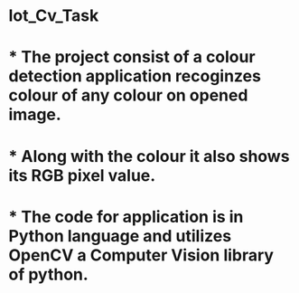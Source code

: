 # Iot_Cv_Task 

# * The project consist of a colour detection application recoginzes colour of any colour on opened image.
# * Along with the colour it also shows its RGB pixel value.
# * The code for application is in Python language and utilizes OpenCV a Computer Vision library of python.
